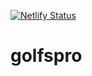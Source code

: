 [![Netlify Status](https://api.netlify.com/api/v1/badges/25c21468-bbd6-4851-8352-cc0ae34e3f3f/deploy-status)](https://app.netlify.com/sites/lucid-noether-e9ca51/deploys)

# golfspro

